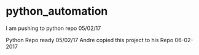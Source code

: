# python_automation

I am pushing to python repo 05/02/17

Python Repo ready 05/02/17
Andre copied this project to his Repo 06-02-2017
